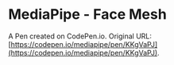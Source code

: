 # MediaPipe - Face Mesh

A Pen created on CodePen.io. Original URL: [https://codepen.io/mediapipe/pen/KKgVaPJ](https://codepen.io/mediapipe/pen/KKgVaPJ).

